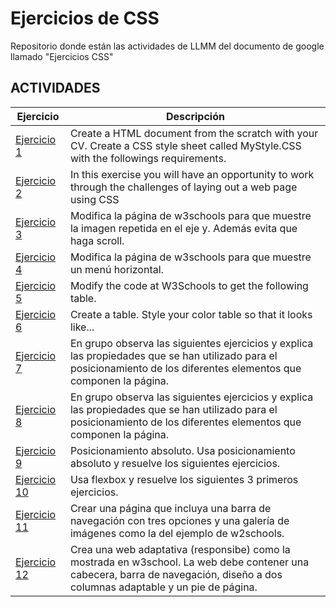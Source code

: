 # Ejercicios de CSS
Repositorio donde están las actividades de LLMM del documento de google llamado "Ejercicios CSS"

## ACTIVIDADES
Ejercicio | Descripción
----------|------------
[Ejercicio 1](/CSS_Exercises/Ejercicio_1) | Create a HTML document from the scratch with your CV. Create a CSS style sheet called MyStyle.CSS with the followings requirements.
[Ejercicio 2](/CSS_Exercises/Ejercicio_2) | In this exercise you will have an opportunity to work through the challenges of laying out a web page using CSS
[Ejercicio 3](/CSS_Exercises/Ejercicio_3) | Modifica la página de w3schools para que muestre la imagen repetida en el eje y. Además evita que haga scroll.
[Ejercicio 4](/CSS_Exercises/Ejercicio_4) | Modifica la página de w3schools para que muestre un menú horizontal.
[Ejercicio 5](/CSS_Exercises/Ejercicio_5) | Modify the code at W3Schools to get the following table.
[Ejercicio 6](/CSS_Exercises/Ejercicio_6) | Create a table. Style your color table so that it looks like...
[Ejercicio 7](/CSS_Exercises/Ejercicio_7) | En grupo observa las siguientes ejercicios y explica las propiedades que se han utilizado para el posicionamiento de los diferentes elementos que componen la página.
[Ejercicio 8](/CSS_Exercises/Ejercicio_8) | En grupo observa las siguientes ejercicios y explica las propiedades que se han utilizado para el posicionamiento de los diferentes elementos que componen la página.
[Ejercicio 9](/CSS_Exercises/Ejercicio_9) | Posicionamiento absoluto. Usa posicionamiento absoluto y resuelve los siguientes ejercicios.
[Ejercicio 10](/CSS_Exercises/Ejercicio_10) | Usa flexbox y resuelve los siguientes 3 primeros ejercicios.
[Ejercicio 11](/CSS_Exercises/Ejercicio_11) | Crear una página que incluya una barra de navegación con tres opciones y una galería de imágenes como la del ejemplo de w2schools.
[Ejercicio 12](/CSS_Exercises/Ejercicio_12) | Crea una web adaptativa (responsibe) como la mostrada en w3school. La web debe contener una cabecera, barra de navegación, diseño a dos columnas adaptable y un pie de página.
